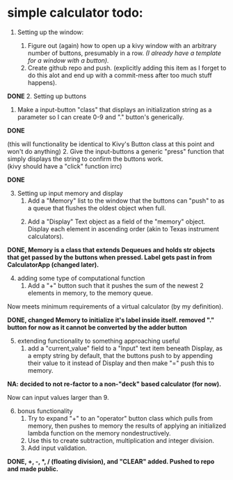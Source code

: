 # simple calculator todo:
1. Setting up the window:

   1. Figure out (again) how to open up a kivy window with an arbitrary number of buttons, presumably in a row. 
   _(I already have a template for a window with *a* button)._
   2. Create github repo and push. 
   (explicitly adding this item as I forget to do this alot and end up with a commit-mess after too much stuff happens).
   
**DONE**
2. Setting up buttons

   1. Make a input-button "class" that displays an initialization string as a parameter 
   so I can create 0-9 and "." button's generically.

**DONE**

   (this will functionality be identical to Kivy's Button class at this point and won't do anything)
   2. Give the input-buttons a generic "press" function that simply displays the string 
to confirm the buttons work. 
   <br>(kivy should have a "click" function irrc)<br>

**DONE**

3. Setting up input memory and display
   1. Add a "Memory" list to the window that the buttons can "push" to as a queue that flushes the oldest object when full.</p>
   2. Add a "Display" Text object as a field of the "memory" object. Display each element in ascending order (akin to Texas instrument calculators).

**DONE, Memory is a class that extends Dequeues and holds str objects that get passed by the buttons when pressed.
Label gets past in from CalculatorApp (changed later).**

4. adding some type of computational function
   1. Add a "+" button such that it pushes the sum of the newest 2 elements in memory, to the memory queue.</p>

Now meets minimum requirements of a virtual calculator (by my definition).

**DONE, changed Memory to initialize it's label inside itself. 
removed "." button for now as it cannot be converted by the adder button**

5. extending functionality to something approaching useful
    1. add a "current_value" field to a "Input" text item beneath Display, as a empty string by default, 
that the buttons push to by appending their value to it instead of Display and then make "=" push this to memory.

**NA: decided to not re-factor to a non-"deck" based calculator (for now).**

Now can input values larger than 9.

6. bonus functionality
    1. Try to expand "+" to an "operator" button class which pulls from memory, then pushes to memory the results of applying an initialized lambda function on the memory nondestructively.
    2. Use this to create subtraction, multiplication and integer division.
    3. Add input validation.
    
**DONE, +, -, \*, / (floating division), and "CLEAR" added. Pushed to repo and made public.**

